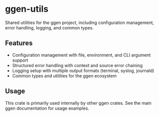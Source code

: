 # ggen-utils

Shared utilities for the ggen project, including configuration management, error handling, logging, and common types.

## Features

- Configuration management with file, environment, and CLI argument support
- Structured error handling with context and source error chaining
- Logging setup with multiple output formats (terminal, syslog, journald)
- Common types and utilities for the ggen ecosystem

## Usage

This crate is primarily used internally by other ggen crates. See the main ggen documentation for usage examples.
